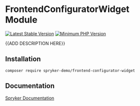 # FrontendConfiguratorWidget Module
[![Latest Stable Version](https://poser.pugx.org/spryker-demo/frontend-configurator-widget/v/stable.svg)](https://packagist.org/packages/spryker-demo/frontend-configurator-widget)
[![Minimum PHP Version](https://img.shields.io/badge/php-%3E%3D%207.4-8892BF.svg)](https://php.net/)

{{ADD DESCRIPTION HERE}}

## Installation

```
composer require spryker-demo/frontend-configurator-widget
```

## Documentation

[Spryker Documentation](https://academy.spryker.com/developing_with_spryker/module_guide/modules.html)

